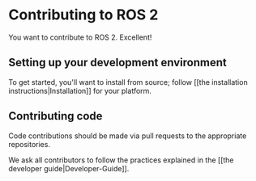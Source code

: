 # Contributing to ROS 2
You want to contribute to ROS 2.  Excellent!

## Setting up your development environment
To get started, you'll want to install from source; follow [[the installation instructions|Installation]] for your platform.

## Contributing code
Code contributions should be made via pull requests to the appropriate repositories.

We ask all contributors to follow the practices explained in the [[the developer guide|Developer-Guide]].